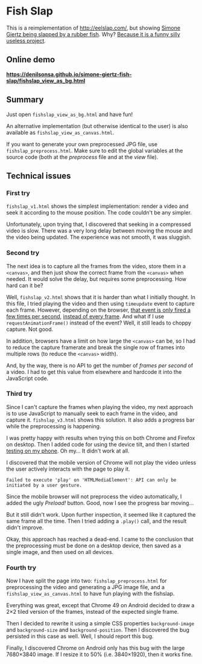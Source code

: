 Fish Slap
=========

This is a reimplementation of <http://eelslap.com/>, but showing [Simone Giertz being slapped by a rubber fish][1]. Why? [Because it is a funny silly useless project][2].

[1]: https://www.instagram.com/p/6VOM75Rfzv/
[2]: https://www.youtube.com/watch?v=lrSSfd_G9gE

Online demo
-----------

**<https://denilsonsa.github.io/simone-giertz-fish-slap/fishslap_view_as_bg.html>**

Summary
-------

Just open `fishslap_view_as_bg.html` and have fun!

An alternative implementation (but otherwise identical to the user) is also available as `fishslap_view_as_canvas.html`.

If you want to generate your own preprocessed JPG file, use `fishslap_preprocess.html`. Make sure to edit the global variables at the source code (both at the *preprocess* file and at the *view* file).

Technical issues
----------------

### First try

`fishslap_v1.html` shows the simplest implementation: render a video and seek it according to the mouse position. The code couldn't be any simpler.

Unfortunately, upon trying that, I discovered that seeking in a compressed video is slow. There was a very long delay between moving the mouse and the video being updated. The experience was not smooth, it was sluggish.

### Second try

The next idea is to capture all the frames from the video, store them in a `<canvas>`, and then just show the correct frame from the `<canvas>` when needed. It would solve the delay, but requires some preprocessing. How hard can it be?

Well, `fishslap_v2.html` shows that it is harder than what I initially thought. In this file, I tried playing the video and then using `timeupdate` event to capture each frame. However, depending on the browser, [that event is only fired a few times per second][tu1], [instead of every frame][tu2]. And what if I use `requestAnimationFrame()` instead of the event? Well, it still leads to choppy capture. Not good.

In addition, browsers have a limit on how large the `<canvas>` can be, so I had to reduce the capture framerate and break the single row of frames into multiple rows (to reduce the `<canvas>` width).

And, by the way, there is no API to get the number of *frames per second* of a video. I had to get this value from elsewhere and hardcode it into the JavaScript code.

[tu1]: https://stackoverflow.com/questions/17044567/get-frame-change-in-video-html5
[tu2]: https://stackoverflow.com/questions/9678177/how-often-does-the-timeupdate-event-fire-for-an-html5-video

### Third try

Since I can't capture the frames when playing the video, my next approach is to use JavaScript to manually seek to each frame in the video, and capture it. `fishslap_v3.html` shows this solution. It also adds a progress bar while the preprocessing is happening.

I was pretty happy with results when trying this on both Chrome and Firefox on desktop. Then I added code for using the device tilt, and then I started [testing on my phone][rd]. Oh my… It didn't work at all.

I discovered that the mobile version of Chrome will not play the video unless the user actively interacts with the page to play it.

    Failed to execute 'play' on 'HTMLMediaElement': API can only be initiated by a user gesture.

Since the mobile browser will not preprocess the video automatically, I added the ugly *Preload!* button. Good, now I see the progress bar moving…

But it still didn't work. Upon further inspection, it seemed like it captured the same frame all the time. Then I tried adding a `.play()` call, and the result didn't improve.

Okay, this approach has reached a dead-end. I came to the conclusion that the preprocessing must be done on a desktop device, then saved as a single image, and then used on all devices.

[rd]: https://developer.chrome.com/devtools/docs/remote-debugging

### Fourth try

Now I have split the page into two: `fishslap_preprocess.html` for preprocessing the video and generating a JPG image file, and a `fishslap_view_as_canvas.html` to have fun playing with the fishslap.

Everything was great, except that Chrome 49 on Android decided to draw a 2×2 tiled version of the frames, instead of the expected single frame.

Then I decided to rewrite it using a simple CSS properties `background-image` and `background-size` and `background-position`. Then I discovered the bug persisted in this case as well. Well, I should report this bug.

Finally, I discovered Chrome on Android only has this bug with the  large 7680×3840 image. If I resize it to 50% (i.e. 3840×1920), then it works fine.
